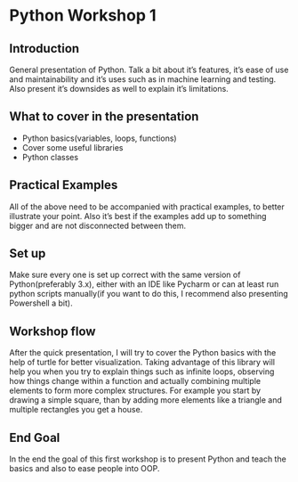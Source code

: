 # Python Workshop 1

## Introduction

General presentation of Python. Talk a bit about it’s features, it’s ease of use
and maintainability and it’s uses such as in machine learning and testing. Also
present it’s downsides as well to explain it’s limitations.

## What to cover in the presentation

- Python basics(variables, loops, functions)
- Cover some useful libraries
- Python classes

## Practical Examples

All of the above need to be accompanied with practical examples, to better
illustrate your point. Also it’s best if the examples add up to something bigger
and are not disconnected between them.

## Set up

Make sure every one is set up correct with the same version of Python(preferably
3.x), either with an IDE like Pycharm or can at least run python scripts manually(if you want to do this, I recommend also presenting Powershell a bit).

## Workshop flow

After the quick presentation, I will try to cover the Python basics with the
help of turtle for better visualization. Taking advantage of this library will help
you when you try to explain things such as infinite loops, observing how things
change within a function and actually combining multiple elements to form more
complex structures. For example you start by drawing a simple square, than by
adding more elements like a triangle and multiple rectangles you get a house.


## End Goal

In the end the goal of this first workshop is to present Python and teach the
basics and also to ease people into OOP.
